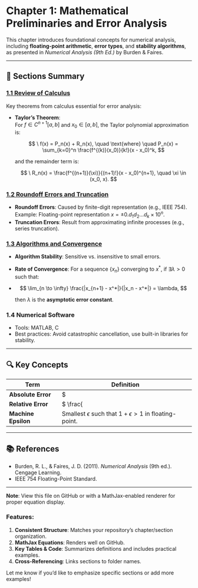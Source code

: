 # Chapter 1: Mathematical Preliminaries and Error Analysis

This chapter introduces foundational concepts for numerical analysis, including **floating-point arithmetic**, **error types**, and **stability algorithms**, as presented in *Numerical Analysis (9th Ed.)* by Burden & Faires. 

---

## 📖 Sections Summary

### [1.1 Review of Calculus](section01/)
Key theorems from calculus essential for error analysis:
- **Taylor’s Theorem**:  
  For $f \in C^{n+1}[a, b]$ and $x_0 \in [a, b]$, the Taylor polynomial approximation is:
  
  $$
  \ f(x) = P_n(x) + R_n(x), \quad \text{where} \quad P_n(x) = \sum_{k=0}^n \frac{f^{(k)}(x_0)}{k!}(x - x_0)^k,
  $$
  
  and the remainder term is:
  
  $$
  \ R_n(x) = \frac{f^{(n+1)}(\xi)}{(n+1)!}(x - x_0)^{n+1}, \quad \xi \in (x_0, x).
  $$
  

### [1.2 Roundoff Errors and Truncation](section02/)
- **Roundoff Errors**: Caused by finite-digit representation (e.g., IEEE 754).  
  Example: Floating-point representation $x = \pm 0.d_1d_2 \dots d_k \times 10^n$.
- **Truncation Errors**: Result from approximating infinite processes (e.g., series truncation).

### [1.3 Algorithms and Convergence](section03/)
- **Algorithm Stability**: Sensitive vs. insensitive to small errors.  
- **Rate of Convergence**: For a sequence $\{x_n\}$ converging to $x^*$, if $\exists \lambda > 0$ such that:
- 
  $$
   \lim_{n \to \infty} \frac{|x_{n+1} - x^*|}{|x_n - x^*|} = \lambda,
  $$
  
  then $\lambda$ is the **asymptotic error constant**.

### 1.4 Numerical Software
- Tools: MATLAB, C  
- Best practices: Avoid catastrophic cancellation, use built-in libraries for stability.

---

## 🔍 Key Concepts
| Term               | Definition                                                                 |
|--------------------|---------------------------------------------------------------------------|
| **Absolute Error** | $|x - \hat{x}|$ where $x$ is exact, $\hat{x}$ is approximation$.          |
| **Relative Error** | $ \frac{|x - \hat{x}|}{ |x| }$ (if $x \neq 0$).                              |
| **Machine Epsilon** | Smallest $\epsilon$ such that $1 + \epsilon > 1$ in floating-point.     |

---

## 📚 References
- Burden, R. L., & Faires, J. D. (2011). *Numerical Analysis* (9th ed.). Cengage Learning.  
- IEEE 754 Floating-Point Standard.

---

**Note**: View this file on GitHub or with a MathJax-enabled renderer for proper equation display. 

### Features:
1. **Consistent Structure**: Matches your repository’s chapter/section organization.
2. **MathJax Equations**: Renders well on GitHub.
3. **Key Tables & Code**: Summarizes definitions and includes practical examples.
4. **Cross-Referencing**: Links sections to folder names.

Let me know if you’d like to emphasize specific sections or add more examples!

